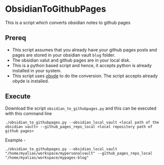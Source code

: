 # ObsidianToGithubPages
This is a script which converts obsidian notes to github pages


## Prereq

- This script assumes that you already have your github pages posts and pages are stored in your obsidian vault `blog` folder. 
- The obsidian valut and github pages are in your local disk.
- This is a python based script and hence, it accepts python is already installed in your system.
- This script uses [obyde](https://github.com/notkmhn/obyde) to do the conversion. The script accepts already obyde is installed.

## Execute

Download the script `obsidian_to_githubpages.py` and this can be executed with this command line

```
./obsidian_to_githubpages.py --obsidian_local_vault <local path of the obsidian vault> --github_pages_repo_local <local repository path of github pages>
```

Example - 

```
./obsidian_to_githubpages.py --obsidian_local_vault "/home/myalias/workspace/mypersonalvault" --github_pages_repo_local "/home/myalias/workspace/mypages-blog"
```

